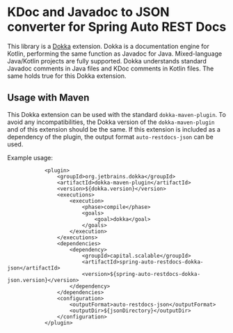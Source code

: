 # KDoc and Javadoc to JSON converter for Spring Auto REST Docs

This library is a [Dokka](https://github.com/Kotlin/dokka) extension.
Dokka is a documentation engine for Kotlin, performing the same function as Javadoc for Java.
Mixed-language Java/Kotlin projects are fully supported.
Dokka understands standard Javadoc comments in Java files and KDoc comments in Kotlin files.
The same holds true for this Dokka extension.

## Usage with Maven

This Dokka extension can be used with the standard `dokka-maven-plugin`.
To avoid any incompatibilities, the Dokka version of the `dokka-maven-plugin` and of this extension should be the same.
If this extension is included as a dependency of the plugin, the output format `auto-restdocs-json` can be used.

Example usage:
```
            <plugin>
                <groupId>org.jetbrains.dokka</groupId>
                <artifactId>dokka-maven-plugin</artifactId>
                <version>${dokka.version}</version>
                <executions>
                    <execution>
                        <phase>compile</phase>
                        <goals>
                            <goal>dokka</goal>
                        </goals>
                    </execution>
                </executions>
                <dependencies>
                    <dependency>
                        <groupId>capital.scalable</groupId>
                        <artifactId>spring-auto-restdocs-dokka-json</artifactId>
                        <version>${spring-auto-restdocs-dokka-json.version}</version>
                    </dependency>
                </dependencies>
                <configuration>
                    <outputFormat>auto-restdocs-json</outputFormat>
                    <outputDir>${jsonDirectory}</outputDir>
                </configuration>
            </plugin>
```

